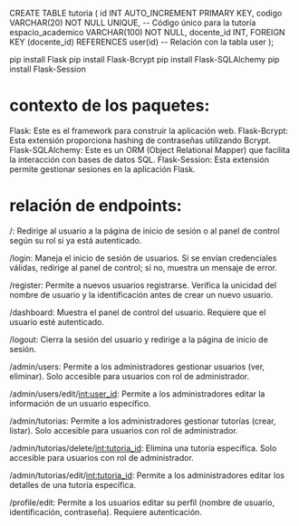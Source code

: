 CREATE TABLE tutoria (
    id INT AUTO_INCREMENT PRIMARY KEY,
    codigo VARCHAR(20) NOT NULL UNIQUE,  -- Código único para la tutoría
    espacio_academico VARCHAR(100) NOT NULL,
    docente_id INT,
    FOREIGN KEY (docente_id) REFERENCES user(id)  -- Relación con la tabla user
);



pip install Flask
pip install Flask-Bcrypt
pip install Flask-SQLAlchemy
pip install Flask-Session

# contexto de los paquetes:

Flask: Este es el framework para construir la aplicación web.
Flask-Bcrypt: Esta extensión proporciona hashing de contraseñas utilizando Bcrypt.
Flask-SQLAlchemy: Este es un ORM (Object Relational Mapper) que facilita la interacción con bases de datos SQL.
Flask-Session: Esta extensión permite gestionar sesiones en la aplicación Flask.

# relación de endpoints:

/: Redirige al usuario a la página de inicio de sesión o al panel de control según su rol si ya está autenticado.

/login: Maneja el inicio de sesión de usuarios. Si se envían credenciales válidas, redirige al panel de control; si no, muestra un mensaje de error.

/register: Permite a nuevos usuarios registrarse. Verifica la unicidad del nombre de usuario y la identificación antes de crear un nuevo usuario.

/dashboard: Muestra el panel de control del usuario. Requiere que el usuario esté autenticado.

/logout: Cierra la sesión del usuario y redirige a la página de inicio de sesión.

/admin/users: Permite a los administradores gestionar usuarios (ver, eliminar). Solo accesible para usuarios con rol de administrador.

/admin/users/edit/<int:user_id>: Permite a los administradores editar la información de un usuario específico.

/admin/tutorias: Permite a los administradores gestionar tutorías (crear, listar). Solo accesible para usuarios con rol de administrador.

/admin/tutorias/delete/<int:tutoria_id>: Elimina una tutoría específica. Solo accesible para usuarios con rol de administrador.

/admin/tutorias/edit/<int:tutoria_id>: Permite a los administradores editar los detalles de una tutoría específica.

/profile/edit: Permite a los usuarios editar su perfil (nombre de usuario, identificación, contraseña). Requiere autenticación.